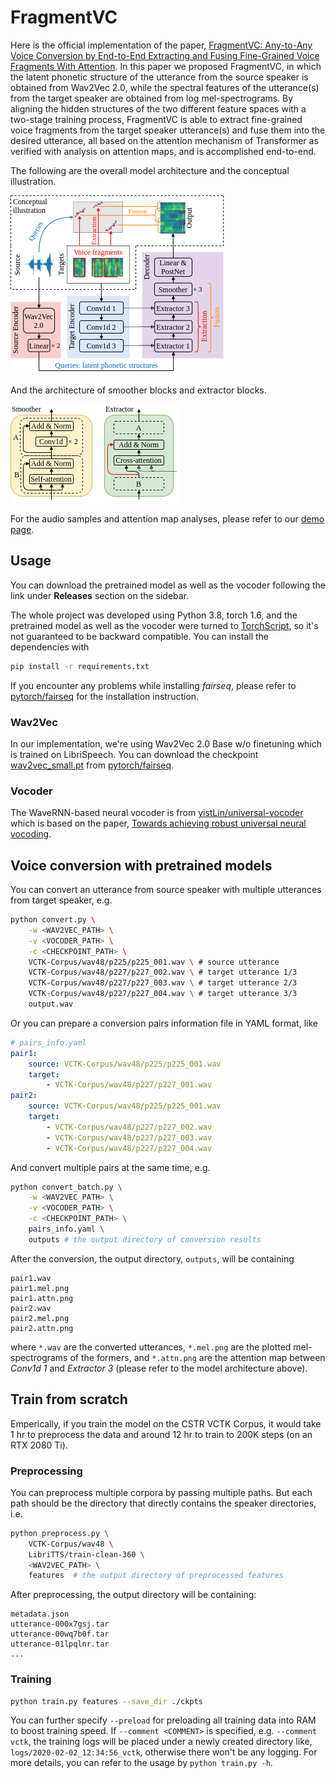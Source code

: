 # FragmentVC

Here is the official implementation of the paper, [FragmentVC: Any-to-Any Voice Conversion by End-to-End Extracting and Fusing Fine-Grained Voice Fragments With Attention](https://arxiv.org/abs/2010.14150).
In this paper we proposed FragmentVC, in which the latent phonetic structure of the utterance from the source speaker is obtained from Wav2Vec 2.0, while the spectral features of the utterance(s) from the target speaker are obtained from log mel-spectrograms.
By aligning the hidden structures of the two different feature spaces with a two-stage training process, FragmentVC is able to extract fine-grained voice fragments from the target speaker utterance(s) and fuse them into the desired utterance, all based on the attention mechanism of Transformer as verified with analysis on attention maps, and is accomplished end-to-end.

The following are the overall model architecture and the conceptual illustration.

![Model architecture](docs/imgs/model_arch.png)

And the architecture of smoother blocks and extractor blocks.

![Smoother and extractor blocks](docs/imgs/smoother_extractor.png)

For the audio samples and attention map analyses, please refer to our [demo page](https://yistlin.github.io/FragmentVC/).

## Usage

You can download the pretrained model as well as the vocoder following the link under **Releases** section on the sidebar.

The whole project was developed using Python 3.8, torch 1.6, and the pretrained model as well as the vocoder were turned to [TorchScript](https://pytorch.org/docs/stable/jit.html), so it's not guaranteed to be backward compatible.
You can install the dependencies with

```bash
pip install -r requirements.txt
```

If you encounter any problems while installing *fairseq*, please refer to [pytorch/fairseq](https://github.com/pytorch/fairseq) for the installation instruction.

### Wav2Vec

In our implementation, we're using Wav2Vec 2.0 Base w/o finetuning which is trained on LibriSpeech.
You can download the checkpoint [wav2vec_small.pt](https://dl.fbaipublicfiles.com/fairseq/wav2vec/wav2vec_small.pt) from [pytorch/fairseq](https://github.com/pytorch/fairseq).

### Vocoder

The WaveRNN-based neural vocoder is from [yistLin/universal-vocoder](https://github.com/yistLin/universal-vocoder) which is based on the paper, [Towards achieving robust universal neural vocoding](https://arxiv.org/abs/1811.06292).

## Voice conversion with pretrained models

You can convert an utterance from source speaker with multiple utterances from target speaker, e.g.
```bash
python convert.py \
    -w <WAV2VEC_PATH> \
    -v <VOCODER_PATH> \
    -c <CHECKPOINT_PATH> \
    VCTK-Corpus/wav48/p225/p225_001.wav \ # source utterance
    VCTK-Corpus/wav48/p227/p227_002.wav \ # target utterance 1/3
    VCTK-Corpus/wav48/p227/p227_003.wav \ # target utterance 2/3
    VCTK-Corpus/wav48/p227/p227_004.wav \ # target utterance 3/3
    output.wav
```

Or you can prepare a conversion pairs information file in YAML format, like
```YAML
# pairs_info.yaml
pair1:
    source: VCTK-Corpus/wav48/p225/p225_001.wav
    target:
        - VCTK-Corpus/wav48/p227/p227_001.wav
pair2:
    source: VCTK-Corpus/wav48/p225/p225_001.wav
    target:
        - VCTK-Corpus/wav48/p227/p227_002.wav
        - VCTK-Corpus/wav48/p227/p227_003.wav
        - VCTK-Corpus/wav48/p227/p227_004.wav
```

And convert multiple pairs at the same time, e.g.
```bash
python convert_batch.py \
    -w <WAV2VEC_PATH> \
    -v <VOCODER_PATH> \
    -c <CHECKPOINT_PATH> \
    pairs_info.yaml \
    outputs # the output directory of conversion results
```

After the conversion, the output directory, `outputs`, will be containing
```text
pair1.wav
pair1.mel.png
pair1.attn.png
pair2.wav
pair2.mel.png
pair2.attn.png
```
where `*.wav` are the converted utterances, `*.mel.png` are the plotted mel-spectrograms of the formers, and `*.attn.png` are the attention map between *Conv1d 1* and *Extractor 3* (please refer to the model architecture above).

## Train from scratch

Emperically, if you train the model on the CSTR VCTK Corpus, it would take 1 hr to preprocess the data and around 12 hr to train to 200K steps (on an RTX 2080 Ti).

### Preprocessing

You can preprocess multiple corpora by passing multiple paths.
But each path should be the directory that directly contains the speaker directories,
i.e.
```bash
python preprocess.py \
    VCTK-Corpus/wav48 \
    LibriTTS/train-clean-360 \
    <WAV2VEC_PATH> \
    features  # the output directory of preprocessed features
```

After preprocessing, the output directory will be containing:
```text
metadata.json
utterance-000x7gsj.tar
utterance-00wq7b0f.tar
utterance-01lpqlnr.tar
...
```

### Training

```bash
python train.py features --save_dir ./ckpts
```

You can further specify `--preload` for preloading all training data into RAM to boost training speed.
If `--comment <COMMENT>` is specified, e.g. `--comment vctk`, the training logs will be placed under a newly created directory like, `logs/2020-02-02_12:34:56_vctk`, otherwise there won't be any logging.
For more details, you can refer to the usage by `python train.py -h`.
